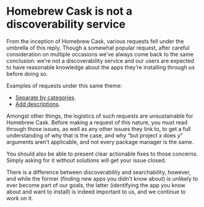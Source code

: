 # Homebrew Cask is not a discoverability service

From the inception of Homebrew Cask, various requests fell under the umbrella of this reply. Though a somewhat popular request, after careful consideration on multiple occasions we’ve always come back to the same conclusion: we’re not a discoverability service and our users are expected to have reasonable knowledge about the apps they’re installing through us before doing so.

Examples of requests under this same theme:

+ [Separate by categories](https://github.com/Homebrew/homebrew-cask/issues/5425).
+ [Add descriptions](https://github.com/Homebrew/homebrew-cask/issues/16089).

Amongst other things, the logistics of such requests are unsustainable for Homebrew Cask. Before making a request of this nature, you must read through those issues, as well as any other issues they link to, to get a full understanding of why that is the case, and why “but project *x* does *y*” arguments aren’t applicable, and not every package manager is the same.

You should also be able to present clear actionable fixes to those concerns. Simply asking for it without solutions will get your issue closed.

There is a difference between discoverability and searchability, however, and while the former (finding new apps you didn’t know about) is unlikely to ever become part of our goals, the latter (identifying the app you know about and want to install) is indeed important to us, and we continue to work on it.
